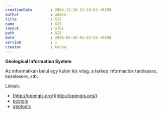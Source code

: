 ```yaml
---
creationDate        : 2004-12-18 11:23:03 +0100 
author              : admin 
title               : GIS 
name                : GIS 
layout              : wiki 
path                : GIS 
date                : 2006-03-26 01:42:39 +0100 
version             : 1 
creator             : kocka 
---
```

__Geological Information System__

Az informatikan belul egy kulon kis vilag, a terkep informaciok tarolasara, kezelesere, stb.

Linkek:

*   [http://opengis.org/](http://opengis.org/)
*   [postgis](PostGIS.html)
*   [geotools](geotools.html)
